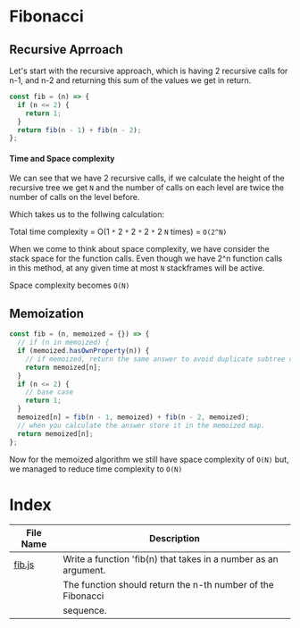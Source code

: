 # Fibonacci

## Recursive Aprroach

Let's start with the recursive approach, which is having 2 recursive calls for n-1, and n-2 and returning this sum of the values we get in return.

```javascript
const fib = (n) => {
  if (n <= 2) {
    return 1;
  }
  return fib(n - 1) + fib(n - 2);
};
```

#### Time and Space complexity

We can see that we have 2 recursive calls, if we calculate the height of the recursive tree we get `N` and the number of calls on each level are twice the number of calls on the level before.

Which takes us to the follwing calculation:

Total time complexity = O(1 `*` 2 `*` 2 `*` 2 `*` 2 `N` times) = `O(2^N)`

When we come to think about space complexity, we have consider the stack space for the function calls. Even though we have 2^n function calls in this method, at any given time at most `N` stackframes will be active.

Space complexity becomes `O(N)`

## Memoization

```javascript
const fib = (n, memoized = {}) => {
  // if (n in memoized) {
  if (memoized.hasOwnProperty(n)) {
    // if memoized, return the same answer to avoid duplicate subtree creation
    return memoized[n];
  }
  if (n <= 2) {
    // base case
    return 1;
  }
  memoized[n] = fib(n - 1, memoized) + fib(n - 2, memoized);
  // when you calculate the answer store it in the memoized map.
  return memoized[n];
};
```

Now for the memoized algorithm we still have space complexity of `O(N)` but, we managed to reduce time complexity to `O(N)`

# Index

| File Name        | Description                                                     |
| ---------------- | --------------------------------------------------------------- |
| [fib.js](fib.js) | Write a function 'fib(n) that takes in a number as an argument. |
|                  | The function should return the n-th number of the Fibonacci     |
|                  | sequence.                                                       |
